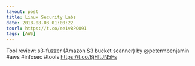 ```yaml
---
layout: post
title: Linux Security Labs
date: 2018-08-03 01:00:22
tourl: https://t.co/ee1vBPOO91
tags: [AWS]
---
```

Tool review: s3-fuzzer (Amazon S3 bucket scanner) by @petermbenjamin #aws #infosec #tools https://t.co/8jHltJN5Fs